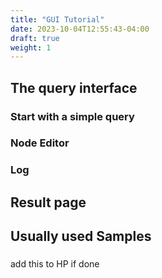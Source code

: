 ```yaml
---
title: "GUI Tutorial"
date: 2023-10-04T12:55:43-04:00
draft: true
weight: 1
---
```


## The query interface

### Start with a simple query

### Node Editor

### Log

## Result page

## Usually used Samples

### 


add this to HP if done<!-- or [this tutorial article]( {{<relref "/documentation/tutorial">}} ). -->